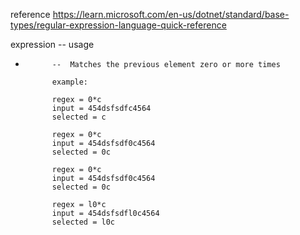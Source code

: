 reference
https://learn.microsoft.com/en-us/dotnet/standard/base-types/regular-expression-language-quick-reference


expression  --  usage

*           --  Matches the previous element zero or more times  
            
            example:
            
            regex = 0*c
            input = 454dsfsdfc4564
            selected = c
            
            regex = 0*c
            input = 454dsfsdf0c4564
            selected = 0c
            
            regex = 0*c
            input = 454dsfsdf0c4564
            selected = 0c
            
            regex = l0*c
            input = 454dsfsdfl0c4564
            selected = l0c
            

